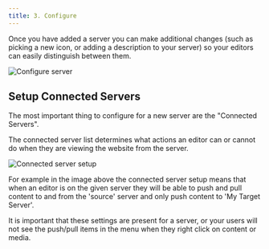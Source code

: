 ```yaml
---
title: 3. Configure
---
```


Once you have added a server you can make additional changes (such as picking a new icon, or adding a description to your server) so your editors can easily distinguish between them.

![Configure server](configure.png)


## Setup Connected Servers
The most important thing to configure for a new server are the "Connected Servers".

The connected server list determines what actions an editor can or cannot do when they are viewing the website from the server. 

![Connected server setup](connectedservers.png)

For example in the image above the connected server setup means that when an editor is on the given server they will be able to push and pull content to and from the 'source' server and only push content to 'My Target Server'. 

It is important that these settings are present for a server, or your users will not see the push/pull items in the menu when they right click on content or media. 